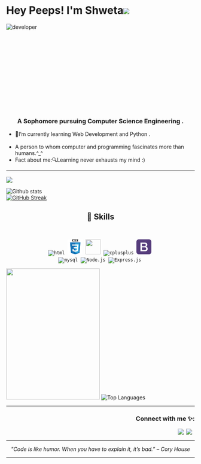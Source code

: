 <h1>Hey Peeps! I'm Shweta<img src="https://github.com/TheDudeThatCode/TheDudeThatCode/blob/master/Assets/Hi.gif" width="35px"> </h1>
<img src="https://media.giphy.com/media/L1R1tvI9svkIWwpVYr/giphy.gif" alt="developer" align="right" width="520px" height="250px"  />
 <h3 align="center">A Sophomore pursuing Computer Science Engineering  .</h3>
<ul>
  <li>🔭I’m currently learning Web Development and Python .</li><br>
  <li>A person to whom computer and programming fascinates more than humans.^_^</li>
  <li> Fact about me:🔍Learning never exhausts my mind :)</li>
</ul>  

 ---
 
  <img src="https://visitor-badge.glitch.me/badge?page_id=shwe0601.visitor-badge" align="center" width="100px">
  
  

![Github stats](https://github-readme-stats.vercel.app/api?username=shwe0601&theme=radical&show_icons=true&count_private=true)&nbsp;<br>
[![GitHub Streak](https://github-readme-streak-stats.herokuapp.com/?user=shwe0601&theme=jolly)](https://git.io/streak-stats)

<h2 align="center">🚀 Skills </h2> <br>
<div>
<p align="center">
  <code><img src="https://github.com/abranhe/programming-languages-logos/blob/master/src/html/html_48x48.png" alt="html" width="40" height="40" /></code>&nbsp;
  <code><img src="https://raw.githubusercontent.com/github/explore/80688e429a7d4ef2fca1e82350fe8e3517d3494d/topics/css/css.png" alt="css" width="40" height="40" /></code>&nbsp;
  <code><img src="https://github.com/abranhe/programming-languages-logos/blob/master/src/javascript/javascript_48x48.png" width="40" height="40" /></code>&nbsp;
  <code><img src="https://github.com/abranhe/programming-languages-logos/blob/master/src/cpp/cpp_48x48.png" alt="cplusplus" width="40" height="40" /></code>&nbsp;
  <code><img src="https://raw.githubusercontent.com/github/explore/80688e429a7d4ef2fca1e82350fe8e3517d3494d/topics/bootstrap/bootstrap.png" alt="bootstrap" width="40" height="40" /></code>&nbsp;<br>
  <code><img src="https://img.shields.io/badge/mysql-%2300f.svg?&style=for-the-badge&logo=mysql&logoColor=white" alt="mysql" /></code>&nbsp;
  <code><img src="https://img.shields.io/badge/Node.js-43853D?style=for-the-badge&logo=node.js&logoColor=white" alt="Node.js" /></code>&nbsp;
   <code><img src="https://img.shields.io/badge/Express.js-404D59?style=for-the-badge" alt="Express.js" /></code>&nbsp;
 
  

  </p>
  
<img src="https://thumbs.dreamstime.com/b/media-developer-female-office-media-developer-female-office-176079001.jpg" width="250px" height="350px"  />
 <img  width="40%" src="https://github-readme-stats.vercel.app/api/top-langs/?username=shwe0601&layout=compact&theme=tokyonight" alt="Top Languages">

  </div>
  
  --- 
  <h3 align="right">Connect with me ✨:</h3>

 [<img src="https://img.icons8.com/color/48/000000/linkedin.png" align="right" width="4.5%"/>](https://www.linkedin.com/in/shweta-badri-narayanan-0287371b9)
  <a href="mailto:shwetabadrinarayanan@gmail.com"> <img src="https://img.icons8.com/fluent/48/000000/gmail.png" align="right" width="4.5%"/> </a><br>
 
 
 
 

  
  
 --- 

<p align="center">
   <i>
    "Code is like humor. When you have to explain it, it’s bad.” – Cory House
  </i>
</p> 


---




